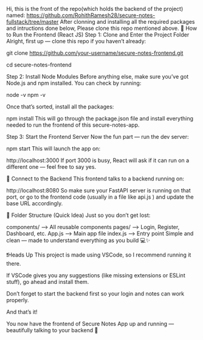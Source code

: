 Hi, this is the front of the repo(which holds the backend of the project) named: https://github.com/RohithRamesh28/secure-notes-fullstack/tree/master After clonning and installing all the required packages and intructions done below, Please clone this repo mentioned above.
🎨 How to Run the Frontend (React JS)
Step 1: Clone and Enter the Project Folder
Alright, first up — clone this repo if you haven’t already:

git clone https://github.com/your-username/secure-notes-frontend.git

cd secure-notes-frontend

Step 2: Install Node Modules
Before anything else, make sure you’ve got Node.js and npm installed.
You can check by running:

node -v
npm -v

Once that’s sorted, install all the packages:

npm install
This will go through the package.json file and install everything needed to run the frontend of this secure-notes-app.

Step 3: Start the Frontend Server
Now the fun part — run the dev server:

npm start
This will launch the app on:

http://localhost:3000
If port 3000 is busy, React will ask if it can run on a different one — feel free to say yes.

🧠 Connect to the Backend
This frontend talks to a backend running on:


http://localhost:8080
So make sure your FastAPI server is running on that port, or go to the frontend code (usually in a file like api.js ) and update the base URL accordingly.

📁 Folder Structure (Quick Idea)
Just so you don’t get lost:

components/        --> All reusable components
pages/             --> Login, Register, Dashboard, etc.
App.js             --> Main app file
index.js           --> Entry point
Simple and clean — made to understand everything as you build 💻✨

❗Heads Up
This project is made using VSCode, so I recommend running it there.

If VSCode gives you any suggestions (like missing extensions or ESLint stuff), go ahead and install them.

Don’t forget to start the backend first so your login and notes can work properly.

And that’s it!

You now have the frontend of Secure Notes App up and running — beautifully talking to your backend 🚀
